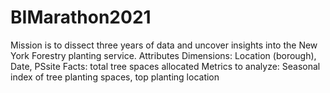 # BIMarathon2021
Mission is to dissect three years of data and uncover insights into the New York Forestry planting service.
Attributes
  Dimensions: Location (borough), Date, PSsite
  Facts: total tree spaces allocated
Metrics to analyze: Seasonal index of tree planting spaces, top planting location 
